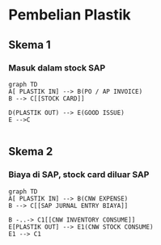 # Pembelian Plastik

## Skema 1
### Masuk dalam stock SAP
```mermaid
graph TD
A[ PLASTIK IN] --> B(PO / AP INVOICE)
B --> C[[STOCK CARD]]

D(PLASTIK OUT) --> E(GOOD ISSUE)
E -->C


```


## Skema 2
###  Biaya di SAP, stock card diluar SAP
```mermaid
graph TD
A[ PLASTIK IN] --> B(CNW EXPENSE)
B --> C[[SAP JURNAL ENTRY BIAYA]]

B -..-> C1[[CNW INVENTORY CONSUME]]
E[PLASTIK OUT] --> E1(CNW STOCK CONSUME)
E1 --> C1

```
<!--stackedit_data:
eyJoaXN0b3J5IjpbNzUwODA0ODYyLC0xNzA1NjgwNDk0LC03Mz
IxNzY4MjYsMTI1MzE5MTQwMl19
-->